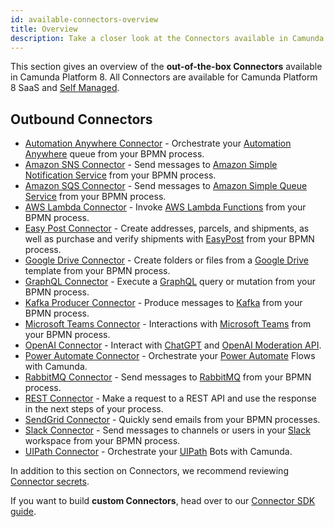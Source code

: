```yaml
---
id: available-connectors-overview
title: Overview
description: Take a closer look at the Connectors available in Camunda Platform 8.
---
```


This section gives an overview of the **out-of-the-box Connectors** available in Camunda Platform 8. All Connectors are available for Camunda Platform 8 SaaS and [Self Managed](../../../self-managed/connectors-deployment/install-and-start.md).

## Outbound Connectors

- [Automation Anywhere Connector](automation-anywhere.md) - Orchestrate your [Automation Anywhere](https://www.automationanywhere.com/) queue from your BPMN process.
- [Amazon SNS Connector](aws-sns.md) - Send messages to [Amazon Simple Notification Service](https://aws.amazon.com/sns/) from your BPMN process.
- [Amazon SQS Connector](aws-sqs.md) - Send messages to [Amazon Simple Queue Service](https://aws.amazon.com/sqs/) from your BPMN process.
- [AWS Lambda Connector](aws-lambda.md) - Invoke [AWS Lambda Functions](https://aws.amazon.com/lambda/) from your BPMN process.
- [Easy Post Connector](aws-lambda.md) - Create addresses, parcels, and shipments, as well as purchase and verify shipments with [EasyPost](https://www.easypost.com/) from your BPMN process.
- [Google Drive Connector](googledrive.md) - Create folders or files from a [Google Drive](https://www.google.com/drive/) template from your BPMN process.
- [GraphQL Connector](graphql.md) - Execute a [GraphQL](https://graphql.org/) query or mutation from your BPMN process.
- [Kafka Producer Connector](kafka.md) - Produce messages to [Kafka](https://kafka.apache.org/) from your BPMN process.
- [Microsoft Teams Connector](microsoft-teams.md) - Interactions with [Microsoft Teams](https://www.microsoft.com/microsoft-teams/) from your BPMN process.
- [OpenAI Connector](openai.md) - Interact with [ChatGPT](https://chat.openai.com/) and [OpenAI Moderation API](https://platform.openai.com/docs/guides/moderation/overview).
- [Power Automate Connector](power-automate.md) - Orchestrate your [Power Automate](https://powerautomate.microsoft.com) Flows with Camunda.
- [RabbitMQ Connector](rabbitmq.md) - Send messages to [RabbitMQ](https://www.rabbitmq.com/) from your BPMN process.
- [REST Connector](rest.md) - Make a request to a REST API and use the response in the next steps of your process.
- [SendGrid Connector](sendgrid.md) - Quickly send emails from your BPMN processes.
- [Slack Connector](slack.md) - Send messages to channels or users in your [Slack](https://slack.com) workspace from your BPMN process.
- [UIPath Connector](uipath.md) - Orchestrate your [UIPath](https://cloud.uipath.com) Bots with Camunda.

In addition to this section on Connectors, we recommend reviewing [Connector secrets](../../console/manage-clusters/manage-secrets.md).

If you want to build **custom Connectors**, head over to our [Connector SDK guide](../custom-built-connectors/connector-sdk.md).
